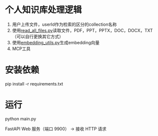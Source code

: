# 个人知识库处理逻辑
1. 用户上传文件，userId作为检索的区分的collection名称
3. 使用[read_all_files.py](read_all_files.py)读取文件，PDF，PPT，PPTX，DOC，DOCX，TXT（可以自行更换其它方式）
4. 使用[embedding_utils.py](embedding_utils.py)生成embedding向量
5. MCP工具

# 安装依赖
pip install -r requirements.txt

# 运行
python main.py

FastAPI Web 服务（端口 9900） → 接收 HTTP 请求


